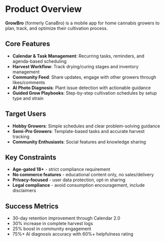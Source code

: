 # Product Overview

**GrowBro** (formerly CanaBro) is a mobile app for home cannabis growers to plan, track, and optimize their cultivation process.

## Core Features

- **Calendar & Task Management**: Recurring tasks, reminders, and agenda-based scheduling
- **Harvest Workflow**: Track drying/curing stages and inventory management
- **Community Feed**: Share updates, engage with other growers through likes/comments
- **AI Photo Diagnosis**: Plant issue detection with actionable guidance
- **Guided Grow Playbooks**: Step-by-step cultivation schedules by setup type and strain

## Target Users

- **Hobby Growers**: Simple schedules and clear problem-solving guidance
- **Semi-Pro Growers**: Template-based tasks and accurate harvest tracking
- **Community Enthusiasts**: Social features and knowledge sharing

## Key Constraints

- **Age-gated 18+** - strict compliance requirement
- **No commerce features** - educational content only, no sales/delivery
- **Privacy-focused** - user data protection, opt-in sharing
- **Legal compliance** - avoid consumption encouragement, include disclaimers

## Success Metrics

- 30-day retention improvement through Calendar 2.0
- 30% increase in complete harvest logs
- 25% boost in community engagement
- 75%+ AI diagnosis accuracy with 60%+ helpfulness rating

